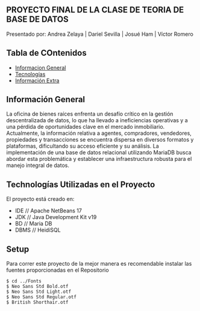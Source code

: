 ## PROYECTO FINAL DE LA CLASE DE TEORIA DE BASE DE DATOS 
Presentado por: 
Andrea Zelaya | Dariel Sevilla | Josué Ham | Víctor Romero  

## Tabla de COntenidos
* [Informacion General](#general-info)
* [Tecnologías](#technologies)
* [Información Extra](#setup)

## Información General
La oficina de bienes raíces enfrenta un desafío crítico en la gestión descentralizada de datos, 
lo que ha llevado a ineficiencias operativas y a una pérdida de oportunidades clave en el mercado inmobiliario. 
Actualmente, la información relativa a agentes, compradores, vendedores, propiedades y transacciones se encuentra 
dispersa en diversos formatos y plataformas, dificultando su acceso eficiente y su análisis. 
La implementación de una base de datos relacional utilizando MariaDB busca abordar esta problemática y establecer 
una infraestructura robusta para el manejo integral de datos.
	
## Technologías Utilizadas en el Proyecto
El proyecto está creado en:
* IDE  // Apache NetBeans 17         
* JDK  // Java Development Kit v19   
* BD   // Maria DB                   
* DBMS // HeidiSQL                   
	
## Setup
Para correr este proyecto de la mejor manera es recomendable instalar las fuentes proporcionadas en el Repositorio

```
$ cd ../Fonts
$ Neo Sans Std Bold.otf
$ Neo Sans Std Light.otf
$ Neo Sans Std Regular.otf
$ British Shorthair.otf
```
